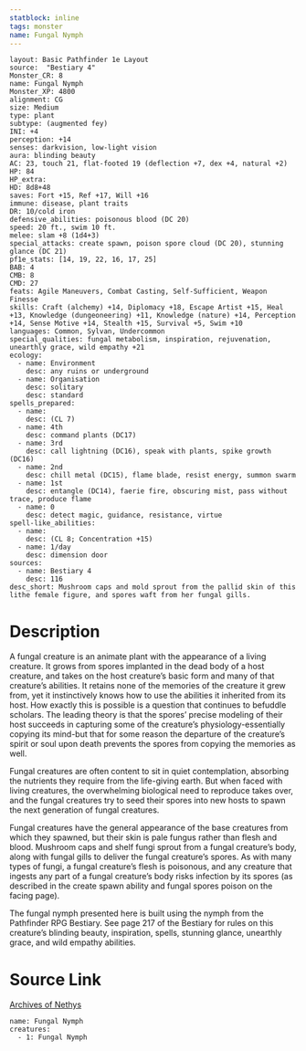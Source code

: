 ```yaml
---
statblock: inline
tags: monster
name: Fungal Nymph
---
```

```statblock
layout: Basic Pathfinder 1e Layout
source:  "Bestiary 4"
Monster_CR: 8
name: Fungal Nymph
Monster_XP: 4800
alignment: CG
size: Medium
type: plant
subtype: (augmented fey)
INI: +4
perception: +14
senses: darkvision, low-light vision
aura: blinding beauty
AC: 23, touch 21, flat-footed 19 (deflection +7, dex +4, natural +2)
HP: 84
HP_extra: 
HD: 8d8+48
saves: Fort +15, Ref +17, Will +16
immune: disease, plant traits
DR: 10/cold iron
defensive_abilities: poisonous blood (DC 20)
speed: 20 ft., swim 10 ft.
melee: slam +8 (1d4+3)
special_attacks: create spawn, poison spore cloud (DC 20), stunning glance (DC 21)
pf1e_stats: [14, 19, 22, 16, 17, 25]
BAB: 4
CMB: 8
CMD: 27
feats: Agile Maneuvers, Combat Casting, Self-Sufficient, Weapon Finesse
skills: Craft (alchemy) +14, Diplomacy +18, Escape Artist +15, Heal +13, Knowledge (dungeoneering) +11, Knowledge (nature) +14, Perception +14, Sense Motive +14, Stealth +15, Survival +5, Swim +10
languages: Common, Sylvan, Undercommon
special_qualities: fungal metabolism, inspiration, rejuvenation, unearthly grace, wild empathy +21
ecology:
  - name: Environment
    desc: any ruins or underground
  - name: Organisation
    desc: solitary
    desc: standard
spells_prepared:
  - name:
    desc: (CL 7)
  - name: 4th
    desc: command plants (DC17)
  - name: 3rd
    desc: call lightning (DC16), speak with plants, spike growth (DC16)
  - name: 2nd
    desc: chill metal (DC15), flame blade, resist energy, summon swarm
  - name: 1st
    desc: entangle (DC14), faerie fire, obscuring mist, pass without trace, produce flame
  - name: 0
    desc: detect magic, guidance, resistance, virtue
spell-like_abilities:
  - name:
    desc: (CL 8; Concentration +15)
  - name: 1/day
    desc: dimension door
sources:
  - name: Bestiary 4
    desc: 116
desc_short: Mushroom caps and mold sprout from the pallid skin of this lithe female figure, and spores waft from her fungal gills.
```
# Description
A fungal creature is an animate plant with the appearance of a living creature. It grows from spores implanted in the dead body of a host creature, and takes on the host creature’s basic form and many of that creature’s abilities. It retains none of the memories of the creature it grew from, yet it instinctively knows how to use the abilities it inherited from its host. How exactly this is possible is a question that continues to befuddle scholars. The leading theory is that the spores’ precise modeling of their host succeeds in capturing some of the creature’s physiology-essentially copying its mind-but that for some reason the departure of the creature’s spirit or soul upon death prevents the spores from copying the memories as well.

Fungal creatures are often content to sit in quiet contemplation, absorbing the nutrients they require from the life-giving earth. But when faced with living creatures, the overwhelming biological need to reproduce takes over, and the fungal creatures try to seed their spores into new hosts to spawn the next generation of fungal creatures.

Fungal creatures have the general appearance of the base creatures from which they spawned, but their skin is pale fungus rather than flesh and blood. Mushroom caps and shelf fungi sprout from a fungal creature’s body, along with fungal gills to deliver the fungal creature’s spores. As with many types of fungi, a fungal creature’s flesh is poisonous, and any creature that ingests any part of a fungal creature’s body risks infection by its spores (as described in the create spawn ability and fungal spores poison on the facing page).

The fungal nymph presented here is built using the nymph from the Pathfinder RPG Bestiary. See page 217 of the Bestiary for rules on this creature’s blinding beauty, inspiration, spells, stunning glance, unearthly grace, and wild empathy abilities.
# Source Link
[Archives of Nethys](https://aonprd.com/MonsterDisplay.aspx?ItemName=Fungal%20Nymph)
```encounter-table
name: Fungal Nymph
creatures:
  - 1: Fungal Nymph
```
